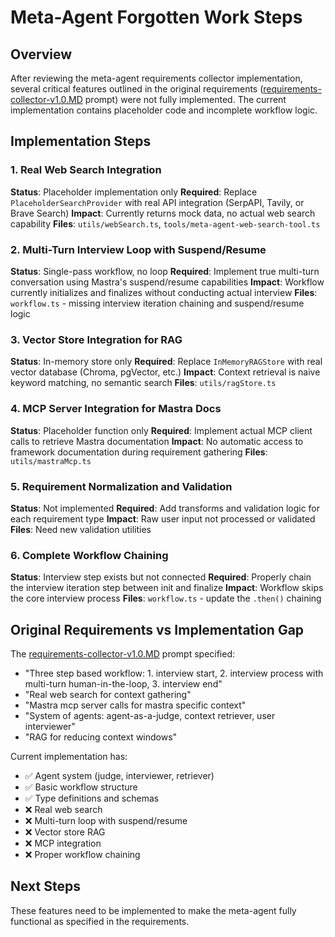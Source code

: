 # Meta-Agent Forgotten Work Steps

## Overview
After reviewing the meta-agent requirements collector implementation, several critical features outlined in the original requirements ([requirements-collector-v1.0.MD](mastra-ufsc-server/docs/development/prompts/meta-agent/requirements-collector-v1.0.md) prompt) were not fully implemented. The current implementation contains placeholder code and incomplete workflow logic.

## Implementation Steps

### 1. Real Web Search Integration
**Status**: Placeholder implementation only
**Required**: Replace `PlaceholderSearchProvider` with real API integration (SerpAPI, Tavily, or Brave Search)
**Impact**: Currently returns mock data, no actual web search capability
**Files**: `utils/webSearch.ts`, `tools/meta-agent-web-search-tool.ts`

### 2. Multi-Turn Interview Loop with Suspend/Resume
**Status**: Single-pass workflow, no loop
**Required**: Implement true multi-turn conversation using Mastra's suspend/resume capabilities
**Impact**: Workflow currently initializes and finalizes without conducting actual interview
**Files**: `workflow.ts` - missing interview iteration chaining and suspend/resume logic

### 3. Vector Store Integration for RAG
**Status**: In-memory store only
**Required**: Replace `InMemoryRAGStore` with real vector database (Chroma, pgVector, etc.)
**Impact**: Context retrieval is naive keyword matching, no semantic search
**Files**: `utils/ragStore.ts`

### 4. MCP Server Integration for Mastra Docs
**Status**: Placeholder function only
**Required**: Implement actual MCP client calls to retrieve Mastra documentation
**Impact**: No automatic access to framework documentation during requirement gathering
**Files**: `utils/mastraMcp.ts`

### 5. Requirement Normalization and Validation
**Status**: Not implemented
**Required**: Add transforms and validation logic for each requirement type
**Impact**: Raw user input not processed or validated
**Files**: Need new validation utilities

### 6. Complete Workflow Chaining
**Status**: Interview step exists but not connected
**Required**: Properly chain the interview iteration step between init and finalize
**Impact**: Workflow skips the core interview process
**Files**: `workflow.ts` - update the `.then()` chaining

## Original Requirements vs Implementation Gap

The [requirements-collector-v1.0.MD](mastra-ufsc-server/docs/development/prompts/meta-agent/requirements-collector-v1.0.md) prompt specified:
- "Three step based workflow: 1. interview start, 2. interview process with multi-turn human-in-the-loop, 3. interview end"
- "Real web search for context gathering"
- "Mastra mcp server calls for mastra specific context"
- "System of agents: agent-as-a-judge, context retriever, user interviewer"
- "RAG for reducing context windows"

Current implementation has:
- ✅ Agent system (judge, interviewer, retriever)
- ✅ Basic workflow structure
- ✅ Type definitions and schemas
- ❌ Real web search
- ❌ Multi-turn loop with suspend/resume
- ❌ Vector store RAG
- ❌ MCP integration
- ❌ Proper workflow chaining

## Next Steps
These features need to be implemented to make the meta-agent fully functional as specified in the requirements.